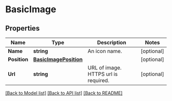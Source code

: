 # BasicImage

## Properties

Name | Type | Description | Notes
------------ | ------------- | ------------- | -------------
**Name** | **string** | An icon name. | [optional] 
**Position** | [**BasicImagePosition**](BasicImagePosition.md) |  | [optional] 
**Url** | **string** | URL of image.  HTTPS url is required. | [optional] 

[[Back to Model list]](../README.md#documentation-for-models) [[Back to API list]](../README.md#documentation-for-api-endpoints) [[Back to README]](../README.md)


